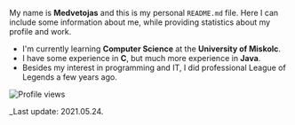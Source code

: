 My name is **Medvetojas** and this is my personal `README.md` file.
Here I can include some information about me, while providing statistics about my profile and work.

* I'm currently learning **Computer Science** at the **University of Miskolc**.
* I have some experience in **C**, but much more experience in **Java**.
* Besides my interest in programming and IT, I did professional League of Legends a few years ago.

![Profile views](https://gpvc.arturio.dev/Medvetojas)

_Last update: 2021.05.24.
